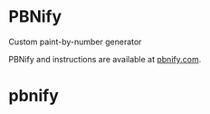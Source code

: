 PBNify
======

Custom paint-by-number generator

PBNify and instructions are available at
[pbnify.com](https://pbnify.com/).
# pbnify
